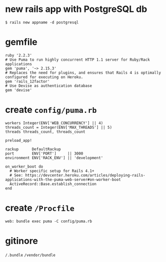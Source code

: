 # new rails app with PostgreSQL db
`$ rails new appname -d postgresql`

# gemfile
```
ruby '2.2.3'
# Use Puma to run highly concurrent HTTP 1.1 server for Ruby/Rack applications
gem 'puma', '~> 2.15.3'
# Replaces the need for plugins, and ensures that Rails 4 is optimally configured for executing on Heroku.
gem 'rails_12factor'
# Use Devise as authentication database
gem 'devise'
```

# create `config/puma.rb`
```
workers Integer(ENV['WEB_CONCURRENCY'] || 4)
threads_count = Integer(ENV['MAX_THREADS'] || 5)
threads threads_count, threads_count

preload_app!

rackup      DefaultRackup
port        ENV['PORT']     || 3000
environment ENV['RACK_ENV'] || 'development'

on_worker_boot do
  # Worker specific setup for Rails 4.1+
  # See: https://devcenter.heroku.com/articles/deploying-rails-applications-with-the-puma-web-server#on-worker-boot
  ActiveRecord::Base.establish_connection
end
```

# create `/Procfile`
`web: bundle exec puma -C config/puma.rb`
# gitinore
`/.bundle`
`/vendor/bundle`
